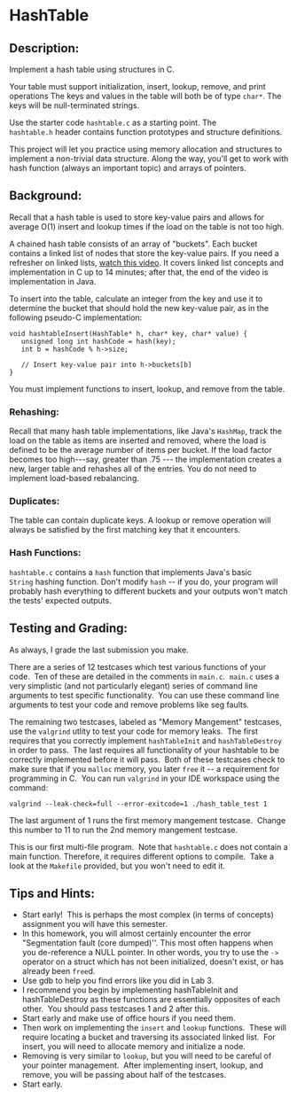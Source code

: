 # HashTable

## Description:

Implement a hash table using structures in C.

Your table must support initialization, insert, lookup, remove, and print operations
The keys and values in the table will both be of type `char*`. The keys will be null-terminated strings.

Use the starter code `hashtable.c` as a starting point. The `hashtable.h` header contains function prototypes and structure definitions.

This project will let you practice using memory allocation and structures to implement a non-trivial data structure. Along the way, you'll get to work with hash function (always an important topic) and arrays of pointers.

## Background:
Recall that a hash table is used to store key-value pairs and allows for average O(1) insert and lookup times if the load on the table is not too high.

A chained hash table consists of an array of "buckets". Each bucket contains a linked list of nodes that store the key-value pairs.  If you need a refresher on linked lists, [watch this video](https://www.youtube.com/watch?v=VOpjAHCee7c).  It covers linked list concepts and implementation in C up to 14 minutes; after that, the end of the video is implementation in Java.

To insert into the table, calculate an integer from the key and use it to determine the bucket that should hold the new key-value pair, as in the following pseudo-C implementation:

```
void hashtableInsert(HashTable* h, char* key, char* value) {
   unsigned long int hashCode = hash(key);
   int b = hashCode % h->size;

   // Insert key-value pair into h->buckets[b]
}
```

You must implement functions to insert, lookup, and remove from the table.

### Rehashing:  
Recall that many hash table implementations, like Java's `HashMap`, track the load on the table as items are inserted and removed, where the load is defined to be the average number of items per bucket. If the load factor becomes too high---say, greater than .75 --- the implementation creates a new, larger table and rehashes all of the entries. You do not need to implement load-based rebalancing.

### Duplicates: 
The table can contain duplicate keys. A lookup or remove operation will always be satisfied by the first matching key that it encounters.

### Hash Functions: 
`hashtable.c` contains a `hash` function that implements Java's basic `String` hashing function. Don't modify `hash` -- if you do, your program will probably hash everything to different buckets and your outputs won't match the tests' expected outputs. 

## Testing and Grading:
As always, I grade the last submission you make.

There are a series of 12 testcases which test various functions of your code.  Ten of these are detailed in the comments in `main.c`.  `main.c` uses a very simplistic (and not particularly elegant) series of command line arguments to test specific functionality.  You can use these command line arguments to test your code and remove problems like seg faults. 

The remaining two testcases, labeled as "Memory Mangement" testcases, use the `valgrind` utlity to test your code for memory leaks.  The first requires that you correctly implement `hashTableInit` and `hashTableDestroy` in order to pass.  The last requires all functionality of your hashtable to be correctly implemented before it will pass.  Both of these testcases check to make sure that if you `malloc` memory, you later `free` it -- a requirement for programming in C.  You can run `valgrind` in your IDE workspace using the command:

```
valgrind --leak-check=full --error-exitcode=1 ./hash_table_test 1
```

The last argument of 1 runs the first memory mangement testcase.  Change this number to 11 to run the 2nd memory mangement testcase.

This is our first multi-file program.  Note that `hashtable.c` does not contain a main function. Therefore, it requires different options to compile.  Take a look at the `Makefile` provided, but you won't need to edit it.

## Tips and Hints:

* Start early!  This is perhaps the most complex (in terms of concepts) assignment you will have this semester.
* In this homework, you will almost certainly encounter the error "Segmentation fault (core dumped)''. This most often happens when you de-reference a NULL pointer. In other words, you try to use the `->` operator on a struct which has not been initialized, doesn't exist, or has already been `free`d.
* Use gdb to help you find errors like you did in Lab 3.
* I recommend you begin by implementing hashTableInit and hashTableDestroy as these functions are essentially opposites of each other.  You should pass testcases 1 and 2 after this.
* Start early and make use of office hours if you need them.
* Then work on implementing the `insert` and `lookup` functions.  These will require locating a bucket and traversing its associated linked list.  For insert, you will need to allocate memory and initialize a node.
* Removing is very similar to `lookup`, but you will need to be careful of your pointer management.  After implementing insert, lookup, and remove, you will be passing about half of the testcases.
* Start early.
